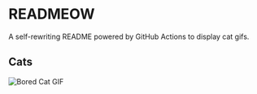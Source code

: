 # READMEOW

A self-rewriting README powered by GitHub Actions to display cat gifs.

## Cats

![Bored Cat GIF](https://media3.giphy.com/media/v1.Y2lkPTlhY2QwMmRhN2xxd3JxaWdreXA5dDdsMTFhM2ZxYXFyOTB6ZmpkeDU1dXY1OXN4MiZlcD12MV9naWZzX3NlYXJjaCZjdD1n/mlvseq9yvZhba/200.gif)
